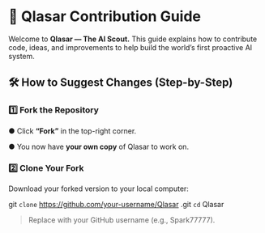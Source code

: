 # 🧩  **Qlasar Contribution Guide**

Welcome to **Qlasar — The AI Scout.**
This guide explains how to contribute code, ideas, and improvements to help build the world’s first proactive AI system.

## 🛠️ How to Suggest Changes (Step-by-Step)

### 1️⃣ Fork the Repository

● Click **“Fork”** in the top-right corner.

● You now have **your own copy** of Qlasar to work on.

### 2️⃣ Clone Your Fork

Download your forked version to your local computer:

git `clone` https://github.com/your-username/Qlasar
.git
`cd` Qlasar

> Replace <your-username> with your GitHub username (e.g., Spark77777).
